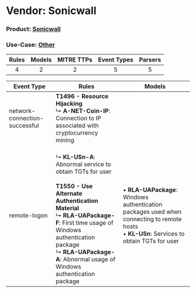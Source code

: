 Vendor: Sonicwall
=================
### Product: [Sonicwall](../ds_sonicwall_sonicwall.md)
### Use-Case: [Other](../../../../UseCases/uc_other.md)

| Rules | Models | MITRE TTPs | Event Types | Parsers |
|:-----:|:------:|:----------:|:-----------:|:-------:|
|   4   |   2    |     2      |      5      |    5    |

| Event Type                    | Rules                                                                                                                                                                                                                                                                                        | Models                                                                                                                                              |
| ----------------------------- | -------------------------------------------------------------------------------------------------------------------------------------------------------------------------------------------------------------------------------------------------------------------------------------------- | --------------------------------------------------------------------------------------------------------------------------------------------------- |
| network-connection-successful | <b>T1496 - Resource Hijacking</b><br> ↳ <b>A-NET-Coin-IP</b>: Connection to IP associated with cryptocurrency mining                                                                                                                                                                         |                                                                                                                                                     |
| remote-logon                  | <br> ↳ <b>KL-USn-A</b>: Abnormal service to obtain TGTs for user<br><br><b>T1550 - Use Alternate Authentication Material</b><br> ↳ <b>RLA-UAPackage-F</b>: First time usage of Windows authentication package<br> ↳ <b>RLA-UAPackage-A</b>: Abnormal usage of Windows authentication package |  • <b>RLA-UAPackage</b>: Windows authentication packages used when connecting to remote hosts<br> • <b>KL-USn</b>: Services to obtain TGTs for user |